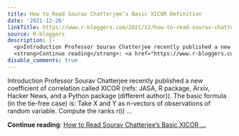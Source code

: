 ```yaml
---
title: How to Read Sourav Chatterjee’s Basic XICOR Definition
date: '2021-12-26'
linkTitle: https://www.r-bloggers.com/2021/12/how-to-read-sourav-chatterjees-basic-xicor-definition/
source: R-bloggers
description: |-
  <p>Introduction Professor Sourav Chatterjee recently published a new coefficient of correlation called XICOR (refs: JASA, R package, Arxiv, Hacker News, and a Python package (different author)). The basic formula (in the tie-free case) is: Take X and Y as n-vectors of observations of random variable. Compute the ranks r(i) ...</p>
  <strong>Continue reading</strong>: <a href="https://www.r-bloggers.com/2021/12/how-to-read-sourav-chatterjees-basic-xicor-definition/">How to Read Sourav Chatterjee’s Basic XICOR ...
disable_comments: true
---
```

<p>Introduction Professor Sourav Chatterjee recently published a new coefficient of correlation called XICOR (refs: JASA, R package, Arxiv, Hacker News, and a Python package (different author)). The basic formula (in the tie-free case) is: Take X and Y as n-vectors of observations of random variable. Compute the ranks r(i) ...</p>
<strong>Continue reading</strong>: <a href="https://www.r-bloggers.com/2021/12/how-to-read-sourav-chatterjees-basic-xicor-definition/">How to Read Sourav Chatterjee’s Basic XICOR ...